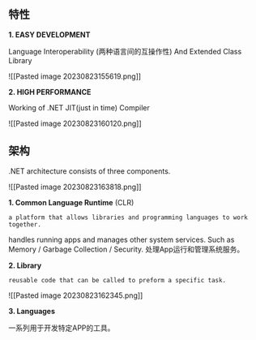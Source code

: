
## 特性

**1. EASY DEVELOPMENT**

Language Interoperability (两种语言间的互操作性) And Extended Class Library

![[Pasted image 20230823155619.png]]


**2. HIGH PERFORMANCE**

Working of .NET JIT(just in time) Compiler

![[Pasted image 20230823160120.png]]


## 架构

.NET architecture consists of three components.

![[Pasted image 20230823163818.png]]


**1. Common Language Runtime** (CLR)

	a platform that allows libraries and programming languages to work together.

handles running apps and manages other system services. Such as Memory / Garbage Collection / Security. 处理App运行和管理系统服务。


**2. Library**

	reusable code that can be called to preform a specific task.

![[Pasted image 20230823162345.png]]


**3. Languages**

一系列用于开发特定APP的工具。